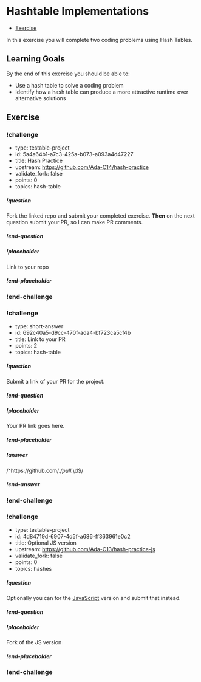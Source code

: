 # Hashtable Implementations

* [Exercise](https://github.com/Ada-C14/hash-practice) 

In this exercise you will complete two coding problems using Hash Tables.

## Learning Goals

By the end of this exercise you should be able to:

- Use a hash table to solve a coding problem
- Identify how a hash table can produce a more attractive runtime over alternative solutions


## Exercise

### !challenge

* type: testable-project
* id: 5a4a64b1-a7c3-425a-b073-a093a4d47227
* title: Hash Practice
* upstream: https://github.com/Ada-C14/hash-practice
* validate_fork: false
* points: 0
* topics: hash-table

##### !question

Fork the linked repo and submit your completed exercise.  **Then** on the next question submit your PR, so I can make PR comments.

##### !end-question

##### !placeholder

Link to your repo

##### !end-placeholder

<!-- other optional sections -->
<!-- !hint - !end-hint (markdown, users can see after a failed attempt) -->
<!-- !rubric - !end-rubric (markdown, instructors can see while scoring a checkpoint) -->
<!-- !explanation - !end-explanation (markdown, students can see after answering correctly) -->

### !end-challenge

<!-- ======================= END CHALLENGE ======================= -->

<!-- >>>>>>>>>>>>>>>>>>>>>> BEGIN CHALLENGE >>>>>>>>>>>>>>>>>>>>>> -->
<!-- Replace everything in square brackets [] and remove brackets  -->

### !challenge

* type: short-answer
* id: 692c40a5-d9cc-470f-ada4-bf723ca5cf4b
* title: Link to your PR
* points: 2
* topics: hash-table

##### !question

Submit a link of your PR for the project.

##### !end-question

##### !placeholder

Your PR link goes here.

##### !end-placeholder

##### !answer

/^https:\/\/github.com\/.*\/pull.*\d$/

##### !end-answer

<!-- other optional sections -->
<!-- !hint - !end-hint (markdown, users can see after a failed attempt) -->
<!-- !rubric - !end-rubric (markdown, instructors can see while scoring a checkpoint) -->
<!-- !explanation - !end-explanation (markdown, students can see after answering correctly) -->

### !end-challenge

<!-- ======================= END CHALLENGE ======================= -->




<!-- >>>>>>>>>>>>>>>>>>>>>> BEGIN CHALLENGE >>>>>>>>>>>>>>>>>>>>>> -->
<!-- Replace everything in square brackets [] and remove brackets  -->

### !challenge

* type: testable-project
* id: 4d84719d-6907-4d5f-a686-ff363961e0c2
* title: Optional JS version
* upstream: https://github.com/Ada-C13/hash-practice-js
* validate_fork: false
* points: 0
* topics: hashes

##### !question

Optionally you can for the [JavaScript](https://github.com/Ada-C14/hash-practice-js) version and submit that instead.

##### !end-question

##### !placeholder

Fork of the JS version

##### !end-placeholder

<!-- other optional sections -->
<!-- !hint - !end-hint (markdown, users can see after a failed attempt) -->
<!-- !rubric - !end-rubric (markdown, instructors can see while scoring a checkpoint) -->
<!-- !explanation - !end-explanation (markdown, students can see after answering correctly) -->

### !end-challenge

<!-- ======================= END CHALLENGE ======================= -->